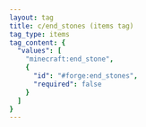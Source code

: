 ```yaml
---
layout: tag
title: c/end_stones (items tag)
tag_type: items
tag_content: {
  "values": [
    "minecraft:end_stone",
    {
      "id": "#forge:end_stones",
      "required": false
    }
  ]
}
---
```

